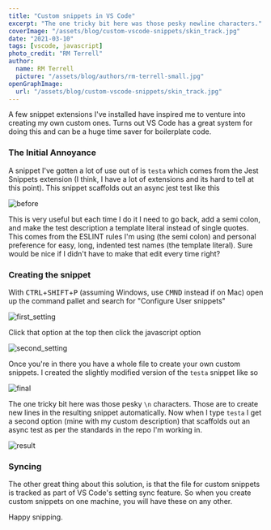 ```yaml
---
title: "Custom snippets in VS Code"
excerpt: "The one tricky bit here was those pesky newline characters."
coverImage: "/assets/blog/custom-vscode-snippets/skin_track.jpg"
date: "2021-03-10"
tags: [vscode, javascript]
photo_credit: "RM Terrell"
author:
  name: RM Terrell
  picture: "/assets/blog/authors/rm-terrell-small.jpg"
openGraphImage:
  url: "/assets/blog/custom-vscode-snippets/skin_track.jpg"
---
```


A few snippet extensions I've installed have inspired me to venture into creating my own custom ones. Turns out VS Code has a great system for doing this and can be a huge time saver for boilerplate code.

### The Initial Annoyance

A snippet I've gotten a lot of use out of is `testa` which comes from the Jest Snippets extension (I think, I have a lot of extensions and its hard to tell at this point). This snippet scaffolds out an async
jest test like this

![before](/assets/blog/custom-vscode-snippets/before_snippet.png)

This is very useful but each time I do it I need to go back, add a semi colon, and make the test description a template literal instead of single quotes. This comes from the ESLINT rules I'm using (the semi colon) and personal preference for easy, long, indented test names (the template literal). Sure would be nice if I didn't have to make that edit every time right?

### Creating the snippet

With <kbd>CTRL</kbd>+<kbd>SHIFT</kbd>+<kbd>P</kbd> (assuming Windows, use <kbd>CMND</kbd> instead if on Mac) open up the command pallet and search for "Configure User snippets"

![first_setting](/assets/blog/custom-vscode-snippets/snippet_setting_1.png)

Click that option at the top then click the javascript option

![second_setting](/assets/blog/custom-vscode-snippets/snippet_setting.png)

Once you're in there you have a whole file to create your own custom snippets. I created the slightly modified version of the `testa` snippet like so

![final](/assets/blog/custom-vscode-snippets/final_snippet.png)

The one tricky bit here was those pesky `\n` characters. Those are to create new lines in the resulting snippet automatically. Now when I type `testa` I get a second option (mine with my custom description) that scaffolds out an async test as per the standards in the repo I'm working in.

![result](/assets/blog/custom-vscode-snippets/final_result.png)

### Syncing

The other great thing about this solution, is that the file for custom snippets is tracked as part of VS Code's setting sync feature. So when you create custom snippets on one machine, you will have these on any other.

Happy snipping.
